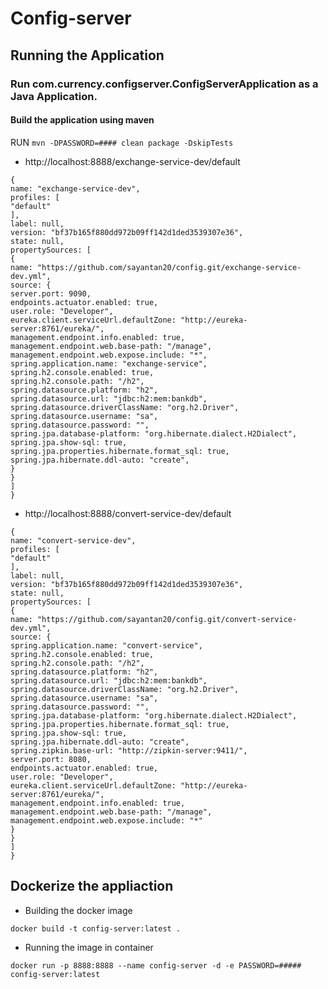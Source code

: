 # Config-server

## Running the Application

### Run com.currency.configserver.ConfigServerApplication as a Java Application.

#### Build the application using maven

RUN
`
mvn -DPASSWORD=#### clean package -DskipTests
`

* http://localhost:8888/exchange-service-dev/default

````
{
name: "exchange-service-dev",
profiles: [
"default"
],
label: null,
version: "bf37b165f880dd972b09ff142d1ded3539307e36",
state: null,
propertySources: [
{
name: "https://github.com/sayantan20/config.git/exchange-service-dev.yml",
source: {
server.port: 9090,
endpoints.actuator.enabled: true,
user.role: "Developer",
eureka.client.serviceUrl.defaultZone: "http://eureka-server:8761/eureka/",
management.endpoint.info.enabled: true,
management.endpoint.web.base-path: "/manage",
management.endpoint.web.expose.include: "*",
spring.application.name: "exchange-service",
spring.h2.console.enabled: true,
spring.h2.console.path: "/h2",
spring.datasource.platform: "h2",
spring.datasource.url: "jdbc:h2:mem:bankdb",
spring.datasource.driverClassName: "org.h2.Driver",
spring.datasource.username: "sa",
spring.datasource.password: "",
spring.jpa.database-platform: "org.hibernate.dialect.H2Dialect",
spring.jpa.show-sql: true,
spring.jpa.properties.hibernate.format_sql: true,
spring.jpa.hibernate.ddl-auto: "create",
}
}
]
}
````

* http://localhost:8888/convert-service-dev/default

```
{
name: "convert-service-dev",
profiles: [
"default"
],
label: null,
version: "bf37b165f880dd972b09ff142d1ded3539307e36",
state: null,
propertySources: [
{
name: "https://github.com/sayantan20/config.git/convert-service-dev.yml",
source: {
spring.application.name: "convert-service",
spring.h2.console.enabled: true,
spring.h2.console.path: "/h2",
spring.datasource.platform: "h2",
spring.datasource.url: "jdbc:h2:mem:bankdb",
spring.datasource.driverClassName: "org.h2.Driver",
spring.datasource.username: "sa",
spring.datasource.password: "",
spring.jpa.database-platform: "org.hibernate.dialect.H2Dialect",
spring.jpa.properties.hibernate.format_sql: true,
spring.jpa.show-sql: true,
spring.jpa.hibernate.ddl-auto: "create",
spring.zipkin.base-url: "http://zipkin-server:9411/",
server.port: 8080,
endpoints.actuator.enabled: true,
user.role: "Developer",
eureka.client.serviceUrl.defaultZone: "http://eureka-server:8761/eureka/",
management.endpoint.info.enabled: true,
management.endpoint.web.base-path: "/manage",
management.endpoint.web.expose.include: "*"
}
}
]
}
```

## Dockerize the appliaction

* Building the docker image

```
docker build -t config-server:latest .
```

* Running the image in container

```
docker run -p 8888:8888 --name config-server -d -e PASSWORD=##### config-server:latest
```
